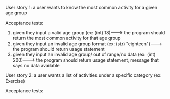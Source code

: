 User story 1: a user wants to know the most common activity for a given age group

Acceptance tests:
1) given they input a valid age group (ex: (int) 18)---> the program should return the most common activity for that age group
2) given they input an invalid age group format (ex: (str) "eighteen")---> the program should return usage statement
3) given they input an invalid age group/ out of range/no data (ex: (int) 200)---> the program should return usage statement, message that says no data available

User story 2: a user wants a list of activities under a specific category (ex: Exercise)

Acceptance tests:
